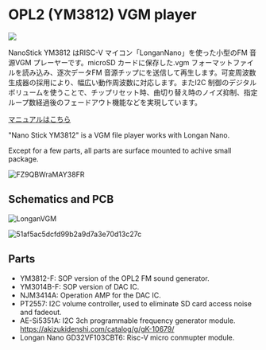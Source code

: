 # OPL2 (YM3812) VGM player

![](https://github.com/Fujix1/NanoDrive_YM3812/workflows/Build/badge.svg)

NanoStick YM3812 はRISC-V マイコン「LonganNano」を使った小型のFM 音源VGM プレーヤーです。microSD カードに保存した.vgm フォーマットファイルを読み込み、逐次データFM 音源チップにを送信して再生します。可変周波数生成器の採用により、幅広い動作周波数に対応します。またI2C 制御のデジタルボリュームを使うことで、チップリセット時、曲切り替え時のノイズ抑制、指定ループ数経過後のフェードアウト機能などを実現しています。

[マニュアルはこちら](https://github.com/Fujix1/NanoDrive_YM3812/blob/main/NanoStickYM3812.pdf)

"Nano Stick YM3812" is a VGM file player works with Longan Nano.

Except for a few parts, all parts are surface mounted to achive small package.

![FZ9QBWraMAY38FR](https://user-images.githubusercontent.com/13434151/184470049-42638414-974e-4dac-9a68-539ba6437c44.jpg)


## Schematics and PCB
![LonganVGM](https://user-images.githubusercontent.com/13434151/184470098-795a471a-8cc7-4e27-9ea4-83d55a54b999.svg)

![51af5ac5dcfd99b2a9d7a3e70d13c27c](https://user-images.githubusercontent.com/13434151/184470134-ca14cdb7-b4aa-41f7-9f35-dafc2144a557.png)

## Parts
- YM3812-F: SOP version of the OPL2 FM sound generator.
- YM3014B-F: SOP version of DAC IC.
- NJM3414A: Operation AMP for the DAC IC.
- PT2557: I2C volume controller, used to eliminate SD card access noise and fadeout.
- AE-Si5351A: I2C 3ch programmable frequency generator module. https://akizukidenshi.com/catalog/g/gK-10679/
- Longan Nano GD32VF103CBT6: Risc-V micro conmupter module.
